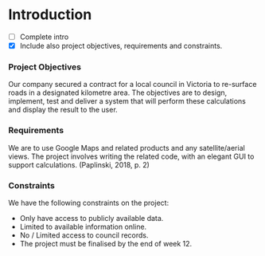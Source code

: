 # Introduction

* [ ] Complete intro
* [x] Include also project objectives, requirements and constraints.

### Project Objectives

Our company secured a contract for a local council in Victoria to re-surface
roads in a designated kilometre area. The objectives are to design, implement,
test and deliver a system that will perform these calculations and display the
result to the user.

### Requirements

We are to use Google Maps and related products and any satellite/aerial views.
The project involves writing the related code, with an elegant GUI to support
calculations. (Paplinski, 2018, p. 2)

### Constraints

We have the following constraints on the project:

* Only have access to publicly available data.
* Limited to available information online.
* No / Limited access to council records.
* The project must be finalised by the end of week 12.
